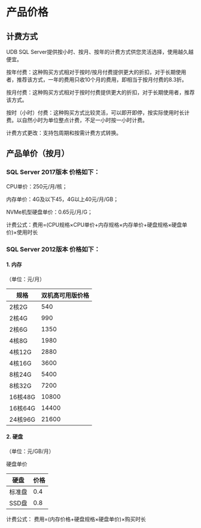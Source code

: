 # 产品价格




## 计费方式
UDB SQL Server提供按小时、按月、按年的计费方式供您灵活选择，使用越久越便宜。

按年付费：这种购买方式相对于按时/按月付费提供更大的折扣，对于长期使用者，推荐该方式，一年的费用只收10个月的费用，即相当于按月付费的8.3折。

按月付费：这种购买方式相对于按时付费提供更大的折扣，对于长期使用者，推荐该方式。

按时（小时）付费：这种购买方式比较灵活，可以即开即停，按实际使用时长计费。以自然小时为单位整点计费，不足一小时按一小时计费。

计费方式更改：支持包周期和按需计费方式转换。

## 产品单价（按月）

### SQL Server 2017版本 价格如下：

CPU单价：250元/月/核；

内存单价：4G及以下45，4G以上40元/月/GB；

NVMe机型硬盘单价：0.65元/月/G；

计费公式：费用=(CPU规格×CPU单价+内存规格×内存单价+硬盘规格×硬盘单价)×使用时长

### SQL Server 2012版本 价格如下：

#### 1. 内存

（单位：元/月）

| 规格     | 双机高可用版价格 |
| ------ | -------- |
| 2核2G   | 540      |
| 2核4G   | 990      |
| 2核6G   | 1350     |
| 4核8G   | 1980     |
| 4核12G  | 2880     |
| 4核16G  | 3600     |
| 8核24G  | 5400     |
| 8核32G  | 7200     |
| 16核48G | 10800    |
| 16核64G | 14400    |
| 24核96G | 21600    |

#### 2. 硬盘

（单位：元/GB/月）

硬盘单价

| 硬盘   | 价格  |
| ---- | --- |
| 标准盘  | 0.4 |
| SSD盘 | 0.8 |

计费公式：
费用=(内存价格+硬盘规格×硬盘单价)×购买时长
